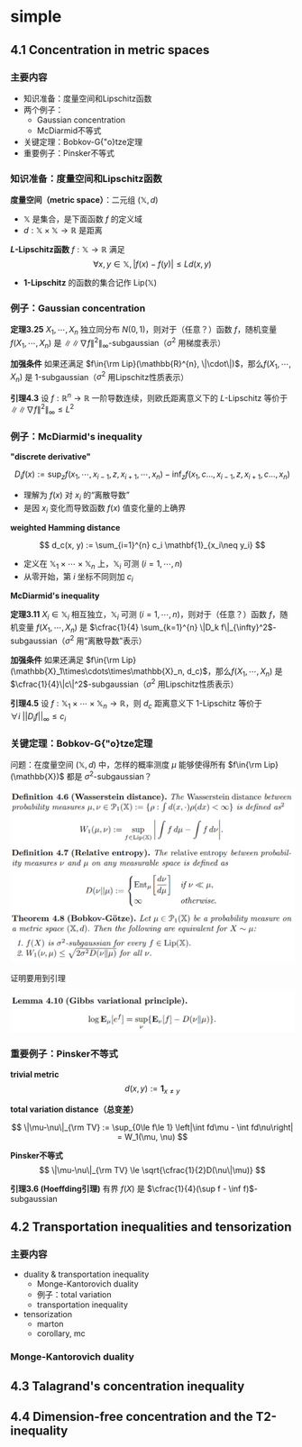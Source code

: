 # simple

## 4.1 Concentration in metric spaces

### 主要内容

* 知识准备：度量空间和Lipschitz函数
* 两个例子：
  * Gaussian concentration
  * McDiarmid不等式
* 关键定理：Bobkov-G{\"o}tze定理
* 重要例子：Pinsker不等式

### 知识准备：度量空间和Lipschitz函数

**度量空间（metric space）**：二元组 $(\mathbb{X}, d)$

* $\mathbb{X}$ 是集合，是下面函数 $f$ 的定义域
* $d: \mathbb{X}\times \mathbb{X} \to \mathbb{R}$ 是距离

**$L$-Lipschitz函数** $f: \mathbb{X} \to \mathbb{R}$ 满足
$$
\forall x, y \in\mathbb{X}, |f(x) - f(y)| \le L d(x, y)
$$

* **$1$-Lipschitz** 的函数的集合记作 $\text{Lip}(\mathbb{X})$

### 例子：Gaussian concentration

**定理3.25** $X_1, \cdots, X_n$ 独立同分布 $N(0, 1)$，则对于（任意？）函数 $f$，随机变量 $f(X_1, \cdots, X_n)$ 是 $\|\|\nabla f\|^2\|_{\infty}$-subgaussian（$\sigma^2$ 用梯度表示）

**加强条件** 如果还满足 $f\in{\rm Lip}(\mathbb{R}^{n}, \|\cdot\|)$，那么$f(X_1, \cdots, X_n)$ 是 $1$-subgaussian（$\sigma^2$ 用Lipschitz性质表示）

**引理4.3** 设 $f: \mathbb{R}^n \to \mathbb{R}$ 一阶导数连续，则欧氏距离意义下的 $L$-Lipschitz 等价于 $\|\|\nabla f\|^2\|_{\infty} \le L^2$

### 例子：McDiarmid's inequality

**"discrete derivative"**

$$
D_i f(x) := \sup_{z} f(x_1,\cdots,x_{i-1},z,x_{i+1},\cdots,x_n) - \inf_{z} f(x_1,c\dots,x_{i-1},z,x_{i+1},c\dots,x_n)
$$

* 理解为 $f(x)$ 对 $x_i$ 的“离散导数”
* 是因 $x_i$ 变化而导致函数 $f(x)$ 值变化量的上确界

**weighted Hamming distance**

$$
d_c(x, y) := \sum_{i=1}^{n} c_i \mathbf{1}_{x_i\neq y_i}
$$

* 定义在 $\mathbb{X}_1\times\cdots\times\mathbb{X}_n$ 上，$\mathbb{X}_i$ 可测 $(i=1,\cdots,n)$
* 从零开始，第 $i$ 坐标不同则加 $c_i$

**McDiarmid's inequality**

**定理3.11** $X_i\in\mathbb{X}_i$ 相互独立，$\mathbb{X}_i$ 可测 $(i=1,\cdots,n)$，则对于（任意？）函数 $f$，随机变量 $f(X_1, \cdots, X_n)$ 是 $\cfrac{1}{4} \sum_{k=1}^{n} \|D_k f\|_{\infty}^2$-subgaussian（$\sigma^2$ 用“离散导数”表示）

**加强条件** 如果还满足 $f\in{\rm Lip}(\mathbb{X}_1\times\cdots\times\mathbb{X}_n, d_c)$，那么$f(X_1, \cdots, X_n)$ 是 $\cfrac{1}{4}\|c\|^2$-subgaussian（$\sigma^2$ 用Lipschitz性质表示）

**引理4.5** 设 $f: \mathbb{X}_1\times\cdots\times\mathbb{X}_n \to \mathbb{R}$，则 $d_c$ 距离意义下 $1$-Lipschitz 等价于 $\forall i\ ||D_i f||_{\infty} \le c_i$

### 关键定理：Bobkov-G{\"o}tze定理

问题：在度量空间 $(\mathbb{X}, d)$ 中，怎样的概率测度 $\mu$ 能够使得所有 $f\in{\rm Lip}(\mathbb{X})$ 都是 $\sigma^{2}$-subgaussian？

![fig](figures/4-6-def-4-7-def-4-8-thm.png)

证明要用到引理

![fig](figures/4-10-lemma.png)

### 重要例子：Pinsker不等式

**trivial metric**
$$
d(x, y) := \mathbf{1}_{x\neq y}
$$

**total variation distance（总变差）**

$$
\|\mu-\nu\|_{\rm TV} := \sup_{0\le f\le 1} \left|\int fd\mu - \int fd\nu\right| = W_1(\mu, \nu)
$$

**Pinsker不等式**
$$
\|\mu-\nu\|_{\rm TV} \le \sqrt{\cfrac{1}{2}D(\nu\|\mu)}
$$

**引理3.6 (Hoeffding引理)** 有界 $f(X)$ 是 $\cfrac{1}{4}(\sup f - \inf f)$-subgaussian

## 4.2 Transportation inequalities and tensorization

### 主要内容

* duality & transportation inequality
  * Monge-Kantorovich duality
  * 例子：total variation
  * transportation inequality
* tensorization
  * marton
  * corollary, mc

### Monge-Kantorovich duality

## 4.3 Talagrand's concentration inequality

## 4.4 Dimension-free concentration and the T2-inequality
